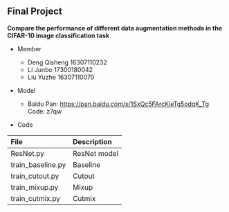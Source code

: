 ## Final Project

**Compare the performance of different data augmentation methods in the CIFAR-10 image classification task**

- Member
  - Deng Qisheng 16307110232
  - Li Junbo 17300180042
  - Liu Yuzhe 16307110070

- Model
  - Baidu Pan: https://pan.baidu.com/s/1SxQc5FArcKieTg5odqK_Tg Code: z7qw

- Code

| File | Description |
|:-|:-|
| ResNet.py | ResNet model |
| train_baseline.py | Baseline |
| train_cutout.py | Cutout |
| train_mixup.py | Mixup |
| train_cutmix.py | Cutmix |

